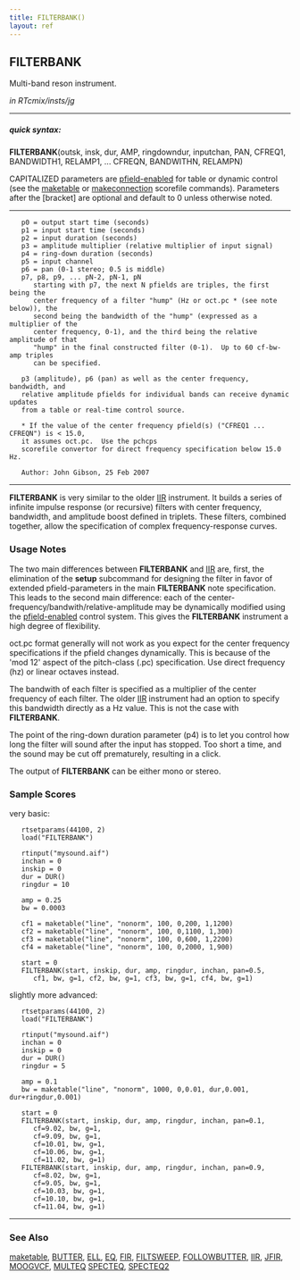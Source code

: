 ```yaml
---
title: FILTERBANK()
layout: ref
---
```


## FILTERBANK

Multi-band reson instrument.

*in RTcmix/insts/jg*  
  

-----

##### quick syntax:

**FILTERBANK**(outsk, insk, dur, AMP, ringdowndur, inputchan, PAN,
CFREQ1, BANDWIDTH1, RELAMP1, ... CFREQN, BANDWITHN, RELAMPN)

CAPITALIZED parameters are [pfield-enabled](pfield-enabled.html) for
table or dynamic control (see the
[maketable](../scorefile/maketable-2.html) or
[makeconnection](../scorefile/makeconnection-2.html) scorefile
commands). Parameters after the \[bracket\] are optional and default to
0 unless otherwise noted.

-----

  

``` 
   p0 = output start time (seconds)
   p1 = input start time (seconds)
   p2 = input duration (seconds)
   p3 = amplitude multiplier (relative multiplier of input signal)
   p4 = ring-down duration (seconds)
   p5 = input channel
   p6 = pan (0-1 stereo; 0.5 is middle)
   p7, p8, p9, ... pN-2, pN-1, pN
      starting with p7, the next N pfields are triples, the first being the
      center frequency of a filter "hump" (Hz or oct.pc * (see note below)), the
      second being the bandwidth of the "hump" (expressed as a multiplier of the
      center frequency, 0-1), and the third being the relative amplitude of that
      "hump" in the final constructed filter (0-1).  Up to 60 cf-bw-amp triples 
      can be specified.

   p3 (amplitude), p6 (pan) as well as the center frequency, bandwidth, and
   relative amplitude pfields for individual bands can receive dynamic updates
   from a table or real-time control source.

   * If the value of the center frequency pfield(s) ("CFREQ1 ... CFREQN") is < 15.0,
   it assumes oct.pc.  Use the pchcps
   scorefile convertor for direct frequency specification below 15.0 Hz.

   Author: John Gibson, 25 Feb 2007
```

  

-----

  
**FILTERBANK** is very similar to the older [IIR](IIR.html) instrument.
It builds a series of infinite impulse response (or recursive) filters
with center frequency, bandwidth, and amplitude boost defined in
triplets. These filters, combined together, allow the specification of
complex frequency-response curves.

### Usage Notes

The two main differences between **FILTERBANK** and [IIR](IIR.html) are,
first, the elimination of the **setup** subcommand for designing the
filter in favor of extended pfield-parameters in the main **FILTERBANK**
note specification. This leads to the second main difference: each of
the center-frequency/bandwith/relative-amplitude may be dynamically
modified using the [pfield-enabled](pfield-enabled-2.html) control
system. This gives the **FILTERBANK** instrument a high degree of
flexibility.

oct.pc format generally will not work as you expect for the center
frequency specifications if the pfield changes dynamically. This is
because of the 'mod 12' aspect of the pitch-class (.pc) specification.
Use direct frequency (hz) or linear octaves instead.

The bandwith of each filter is specified as a multiplier of the center
frequency of each filter. The older [IIR](IIR.html) instrument had an
option to specify this bandwidth directly as a Hz value. This is not the
case with **FILTERBANK**.

The point of the ring-down duration parameter (p4) is to let you control
how long the filter will sound after the input has stopped. Too short a
time, and the sound may be cut off prematurely, resulting in a click.

The output of **FILTERBANK** can be either mono or stereo.

### Sample Scores

very basic:

``` 
   rtsetparams(44100, 2)
   load("FILTERBANK")
   
   rtinput("mysound.aif")
   inchan = 0
   inskip = 0
   dur = DUR()
   ringdur = 10
   
   amp = 0.25
   bw = 0.0003
   
   cf1 = maketable("line", "nonorm", 100, 0,200, 1,1200)
   cf2 = maketable("line", "nonorm", 100, 0,1100, 1,300)
   cf3 = maketable("line", "nonorm", 100, 0,600, 1,2200)
   cf4 = maketable("line", "nonorm", 100, 0,2000, 1,900)
   
   start = 0
   FILTERBANK(start, inskip, dur, amp, ringdur, inchan, pan=0.5,
      cf1, bw, g=1, cf2, bw, g=1, cf3, bw, g=1, cf4, bw, g=1)
```

  
  
slightly more advanced:

``` 
   rtsetparams(44100, 2)
   load("FILTERBANK")
   
   rtinput("mysound.aif")
   inchan = 0
   inskip = 0
   dur = DUR()
   ringdur = 5
   
   amp = 0.1
   bw = maketable("line", "nonorm", 1000, 0,0.01, dur,0.001, dur+ringdur,0.001)
   
   start = 0
   FILTERBANK(start, inskip, dur, amp, ringdur, inchan, pan=0.1,
      cf=9.02, bw, g=1,
      cf=9.09, bw, g=1,
      cf=10.01, bw, g=1,
      cf=10.06, bw, g=1,
      cf=11.02, bw, g=1)
   FILTERBANK(start, inskip, dur, amp, ringdur, inchan, pan=0.9,
      cf=8.02, bw, g=1,
      cf=9.05, bw, g=1,
      cf=10.03, bw, g=1,
      cf=10.10, bw, g=1,
      cf=11.04, bw, g=1)
```

  

-----

### See Also

[maketable](../scorefile/maketable.html), [BUTTER](BUTTER.html),
[ELL](ELL.html), [EQ](EQ.html), [FIR](FIR.html),
[FILTSWEEP](FILTSWEEP.html), [FOLLOWBUTTER](FOLLOWBUTTER.html),
[IIR](IIR.html), [JFIR](JFIR.html), [MOOGVCF](MOOGVCF.html),
[MULTEQ](MULTEQ.html) [SPECTEQ](SPECTEQ.html), [SPECTEQ2](SPECTEQ2.html)
